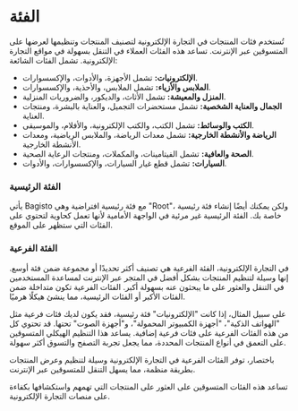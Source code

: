 # الفئة

تُستخدم فئات المنتجات في التجارة الإلكترونية لتصنيف المنتجات وتنظيمها لعرضها على المتسوقين عبر الإنترنت. تساعد هذه الفئات العملاء في التنقل بسهولة في مواقع التجارة الإلكترونية. تشمل الفئات الشائعة:

- **الإلكترونيات:** تشمل الأجهزة، والأدوات، والإكسسوارات.
- **الملابس والأزياء:** تشمل الملابس، والأحذية، والإكسسوارات.
- **المنزل والمعيشة:** تشمل الأثاث، والديكور، والضروريات المنزلية.
- **الجمال والعناية الشخصية:** تشمل مستحضرات التجميل، والعناية بالبشرة، ومنتجات العناية.
- **الكتب والوسائط:** تشمل الكتب، والكتب الإلكترونية، والأفلام، والموسيقى.
- **الرياضة والأنشطة الخارجية:** تشمل معدات الرياضة، والملابس الرياضية، ومعدات الأنشطة الخارجية.
- **الصحة والعافية:** تشمل الفيتامينات، والمكملات، ومنتجات الرعاية الصحية.
- **السيارات:** تشمل قطع غيار السيارات، والإكسسوارات، والأدوات.

### الفئة الرئيسية

يأتي Bagisto مع فئة رئيسية افتراضية وهي "Root"، ولكن يمكنك أيضًا إنشاء فئة رئيسية خاصة بك. الفئة الرئيسية غير مرئية في الواجهة الأمامية لأنها تعمل كحاوية لتحتوي على الفئات التي ستظهر على الموقع.

### الفئة الفرعية

في التجارة الإلكترونية، الفئة الفرعية هي تصنيف أكثر تحديدًا أو مجموعة ضمن فئة أوسع. إنها وسيلة لتنظيم المنتجات بشكل أفضل في المتجر عبر الإنترنت لمساعدة المستخدمين في التنقل والعثور على ما يبحثون عنه بسهولة أكبر. الفئات الفرعية تكون متداخلة ضمن الفئات الأكبر أو الفئات الرئيسية، مما ينشئ هيكلًا هرميًا.

على سبيل المثال، إذا كانت "الإلكترونيات" فئة رئيسية، فقد يكون لديك فئات فرعية مثل "الهواتف الذكية"، "أجهزة الكمبيوتر المحمولة"، و"أجهزة الصوت" تحتها. قد تحتوي كل من هذه الفئات الفرعية على فئات فرعية إضافية. يساعد هذا التنظيم الهيكلي المتسوقين على التعمق في أنواع المنتجات المحددة، مما يجعل تجربة التصفح والتسوق أكثر سهولة.

باختصار، توفر الفئات الفرعية في التجارة الإلكترونية وسيلة لتنظيم وعرض المنتجات بطريقة منظمة، مما يسهل التنقل للمتسوقين عبر الإنترنت.

تساعد هذه الفئات المتسوقين على العثور على المنتجات التي تهمهم واستكشافها بكفاءة على منصات التجارة الإلكترونية.